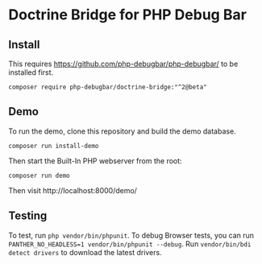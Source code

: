 # Doctrine Bridge for PHP Debug Bar

## Install

This requires https://github.com/php-debugbar/php-debugbar/ to be installed first.


```
composer require php-debugbar/doctrine-bridge:"^2@beta"
```

## Demo

To run the demo, clone this repository and build the demo database.

```
composer run install-demo
```

Then start the Built-In PHP webserver from the root:

```
composer run demo
```

Then visit http://localhost:8000/demo/

## Testing

To test, run `php vendor/bin/phpunit`.
To debug Browser tests, you can run `PANTHER_NO_HEADLESS=1 vendor/bin/phpunit --debug`. Run `vendor/bin/bdi detect drivers` to download the latest drivers.
